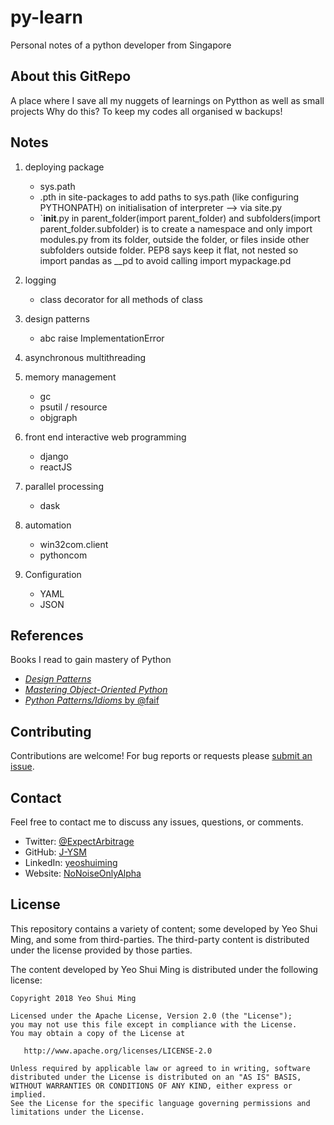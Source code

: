 # py-learn

Personal notes of a python developer from Singapore

## About this GitRepo

A place where I save all my nuggets of learnings on Pytthon as well as small projects
Why do this? To keep my codes all organised w backups!

## Notes

1. deploying package 
    - sys.path
    - .pth in site-packages to add paths to sys.path (like configuring PYTHONPATH) on initialisation of interpreter --> via site.py
    - `__init__.py in parent_folder(import parent_folder) and subfolders(import parent_folder.subfolder) is to create a namespace and            only import modules.py from its folder, outside the folder, or files inside other subfolders outside folder. PEP8 says keep it          flat, not nested so import pandas as __pd to avoid calling import mypackage.pd 

2. logging 
    - class decorator for all methods of class

3. design patterns
    - abc raise ImplementationError

4. asynchronous multithreading

5. memory management
    - gc
    - psutil / resource
    - objgraph

6. front end interactive web programming
    - django
    - reactJS

7. parallel processing
    - dask

8. automation
    - win32com.client
    - pythoncom

9. Configuration
    - YAML
    - JSON

## References

Books I read to gain mastery of Python

- [*Design Patterns*](https://sourcemaking.com/design_patterns/)
- [*Mastering Object-Oriented Python*](https://www.bookdepository.com/Mastering-Object-Oriented-Python-Steven-Lott/9781783280971?ref=grid-view&qid=1520657285926&sr=1-1)
- [*Python Patterns/Idioms* by @faif](https://github.com/faif/python-patterns)

## Contributing

Contributions are welcome!  For bug reports or requests please [submit an issue](https://github.com/BigPyQuant/silver-adventure/issues).

## Contact

Feel free to contact me to discuss any issues, questions, or comments.

* Twitter: [@ExpectArbitrage](https://twitter.com/ExpectArbitrage)
* GitHub: [J-YSM](https://github.com/J-YSM)
* LinkedIn: [yeoshuiming](https://www.linkedin.com/in/yeoshuiming)
* Website: [NoNoiseOnlyAlpha](https://nonoiseonlyalpha.wordpress.com/)

## License

This repository contains a variety of content; some developed by Yeo Shui Ming, and some from third-parties.  The third-party content is distributed under the license provided by those parties.

The content developed by Yeo Shui Ming is distributed under the following license:

    Copyright 2018 Yeo Shui Ming

    Licensed under the Apache License, Version 2.0 (the "License");
    you may not use this file except in compliance with the License.
    You may obtain a copy of the License at

       http://www.apache.org/licenses/LICENSE-2.0

    Unless required by applicable law or agreed to in writing, software
    distributed under the License is distributed on an "AS IS" BASIS,
    WITHOUT WARRANTIES OR CONDITIONS OF ANY KIND, either express or implied.
    See the License for the specific language governing permissions and
    limitations under the License.

